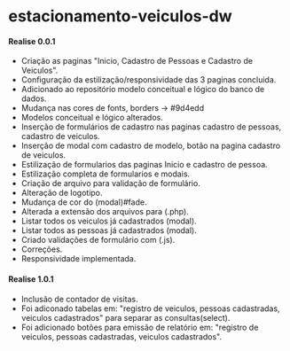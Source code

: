 # estacionamento-veiculos-dw  
#### Realise 0.0.1
- Criação as paginas "Inicio, Cadastro de Pessoas e Cadastro de Veiculos".  
- Configuração da estilização/responsividade das 3 paginas concluida.  
- Adicionado ao repositório modelo conceitual e lógico do banco de dados.  
- Mudança nas cores de fonts, borders -> #9d4edd  
- Modelos conceitual e lógico alterados.  
- Inserção de formulários de cadastro nas paginas cadastro de pessoas, cadastro de veiculos.  
- Inserção de modal com cadastro de modelo, botão na pagina cadastro de veiculos.  
- Estilização de formularios das paginas Inicio e cadastro de pessoa.  
- Estilização completa de formularios e modais.  
- Criação de arquivo para validação de formulário.  
- Alteração de logotipo.  
- Mudança de cor do (modal)#fade.  
- Alterada a extensão dos arquivos para (.php).  
- Listar todos os veiculos já cadastrados (modal).  
- Listar todos as pessoas já cadastrados (modal).  
- Criado validações de formulário com (.js).  
- Correções.  
- Responsividade implementada.  
#### Realise 1.0.1  
- Inclusão de contador de visitas.  
- Foi adiconado tabelas em: "registro de veiculos, pessoas cadastradas, veiculos cadastrados" para separar as consultas(select).  
- Foi adicionado botões para emissão de relatório em: "registro de veiculos, pessoas cadastradas, veiculos cadastrados".
